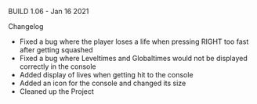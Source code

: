 BUILD 1.06 - Jan 16 2021

Changelog
  - Fixed a bug where the player loses a life when pressing RIGHT too fast after getting squashed
  - Fixed a bug where Leveltimes and Globaltimes would not be displayed correctly in the console
  - Added display of lives when getting hit to the console
  - Added an icon for the console and changed its size
  - Cleaned up the Project
